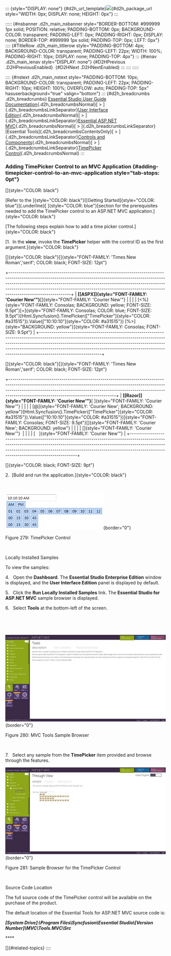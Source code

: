 ::: {style="DISPLAY: none"}
[](ms-xhelp:///?Id=d2h_url_template){#d2h_url_template}![](!package_url!){#d2h_package_url style="WIDTH: 0px; DISPLAY: none; HEIGHT: 0px"}
:::

::::: {#nsbanner .d2h_main_nsbanner style="BORDER-BOTTOM: #999999 1px solid; POSITION: relative; PADDING-BOTTOM: 0px; BACKGROUND-COLOR: transparent; PADDING-LEFT: 0px; PADDING-RIGHT: 0px; DISPLAY: none; BORDER-TOP: #999999 1px solid; PADDING-TOP: 0px; LEFT: 0px"}
:::: {#TitleRow .d2h_main_titlerow style="PADDING-BOTTOM: 4px; BACKGROUND-COLOR: transparent; PADDING-LEFT: 22px; WIDTH: 100%; PADDING-RIGHT: 10px; DISPLAY: none; PADDING-TOP: 4px"}
::: {#ienav .d2h_main_ienav style="DISPLAY: none"}
[](ms-xhelp:///?Id=970272f7-44d0-4810-9b76-7d6869709ea7){#D2HPrevious .D2HPreviousEnabled}  [](ms-xhelp:///?Id=f3bd3b9b-5312-45a8-9d3b-3088af32754a){#D2HNext .D2HNextEnabled}
:::
::::
:::::

:::: {#nstext .d2h_main_nstext style="PADDING-BOTTOM: 10px; BACKGROUND-COLOR: transparent; PADDING-LEFT: 22px; PADDING-RIGHT: 10px; HEIGHT: 100%; OVERFLOW: auto; PADDING-TOP: 5px" hasuserbackground="true" valign="bottom"}
::: {#d2h_breadcrumbs .d2h_breadcrumbs}
[Essential Studio User Guide Documentation](ms-xhelp:///?Id=12457748-09e3-4d74-a240-8e049cedf030){.d2h_breadcrumbsNormal}[ \> ]{.d2h_breadcrumbsLinkSeparator}[User Interface Edition](ms-xhelp:///?Id=c29296b7-531c-413b-a0ec-488ca1f7f669){.d2h_breadcrumbsNormal}[ \> ]{.d2h_breadcrumbsLinkSeparator}[Essential ASP.NET MVC](ms-xhelp:///?Id=4b14e7d1-65c4-4f67-b1aa-2c37709905a5){.d2h_breadcrumbsNormal}[ \> ]{.d2h_breadcrumbsLinkSeparator}[Essential Tools]{.d2h_breadcrumbsContentsOnly}[ \> ]{.d2h_breadcrumbsLinkSeparator}[Controls and Components](ms-xhelp:///?Id=f0af2fff-6f00-4ca4-85a6-54e41ac5dc96){.d2h_breadcrumbsNormal}[ \> ]{.d2h_breadcrumbsLinkSeparator}[TimePicker Control](ms-xhelp:///?Id=1a1de4ee-d424-4020-be0c-c7a526b2197a){.d2h_breadcrumbsNormal}
:::

### Adding TimePicker Control to an MVC Application {#adding-timepicker-control-to-an-mvc-application style="tab-stops: 0pt"}

[]{style="COLOR: black"} 

[Refer to the ]{style="COLOR: black"}[[Getting Started]{style="COLOR: blue"}]{.underline}[ ]{style="COLOR: blue"}[section for the prerequisites needed to add the TimePicker control to an ASP.NET MVC application.]{style="COLOR: black"}

[The following steps explain how to add a time picker control.]{style="COLOR: black"}

[1.  In the **view**, invoke the **TimePicker** helper with the control ID as the first argument.]{style="COLOR: black"}

[]{style="COLOR: black"}[]{style="FONT-FAMILY: 'Times New Roman','serif'; COLOR: black; FONT-SIZE: 12pt"} 

+------------------------------------------------------------------------------------------------------------------------------------------------------------------------------------------------------------------------------------------------------------------------------------------------------------------------------------------------------+
| **[\[ASPX\]]{style="FONT-FAMILY: 'Courier New'"}**[]{style="FONT-FAMILY: 'Courier New'"}                                                                                                                                                                                                                                                             |
|                                                                                                                                                                                                                                                                                                                                                      |
| [\<%]{style="FONT-FAMILY: Consolas; BACKGROUND: yellow; FONT-SIZE: 9.5pt"}[=]{style="FONT-FAMILY: Consolas; COLOR: blue; FONT-SIZE: 9.5pt"}[Html.Syncfusion().TimePicker([\"TimePicker\"]{style="COLOR: #a31515"}).Value([\"10:10:10\"]{style="COLOR: #a31515"}) [%\>]{style="BACKGROUND: yellow"}]{style="FONT-FAMILY: Consolas; FONT-SIZE: 9.5pt"} |
+------------------------------------------------------------------------------------------------------------------------------------------------------------------------------------------------------------------------------------------------------------------------------------------------------------------------------------------------------+

[]{style="COLOR: black"}[]{style="FONT-FAMILY: 'Times New Roman','serif'; COLOR: black; FONT-SIZE: 12pt"} 

+----------------------------------------------------------------------------------------------------------------------------------------------------------------------------------------------------------------------------------------------------------------------------------------------+
| **[\[Razor\]]{style="FONT-FAMILY: 'Courier New'"}**[ ]{style="FONT-FAMILY: 'Courier New'"}                                                                                                                                                                                                   |
|                                                                                                                                                                                                                                                                                              |
| [@]{style="FONT-FAMILY: 'Courier New'; BACKGROUND: yellow"}[Html.Syncfusion().TimePicker([\"TimePicker\"]{style="COLOR: #a31515"}).Value([\"10:10:10\"]{style="COLOR: #a31515"})]{style="FONT-FAMILY: Consolas; FONT-SIZE: 9.5pt"}[]{style="FONT-FAMILY: 'Courier New'; BACKGROUND: yellow"} |
|                                                                                                                                                                                                                                                                                              |
| []{style="FONT-FAMILY: 'Courier New'"}                                                                                                                                                                                                                                                       |
|                                                                                                                                                                                                                                                                                              |
| [   ]{style="FONT-FAMILY: 'Courier New'"}                                                                                                                                                                                                                                                    |
+----------------------------------------------------------------------------------------------------------------------------------------------------------------------------------------------------------------------------------------------------------------------------------------------+

[]{style="COLOR: black; FONT-SIZE: 9pt"} 

2.  [Build and run the application.]{style="COLOR: black"}

 

![](ImagesExt/image56_304.png){border="0"}

Figure 279: TimePicker Control

 

Locally Installed Samples

To view the samples:

4.   Open the **Dashboard**. The **Essential Studio Enterprise Edition** window is displayed, and the **User Interface Edition** panel is displayed by default.

5.   Click the **Run Locally Installed Samples** link. The **Essential Studio for ASP.NET MVC** sample browser is displayed.

6.   Select **Tools** at the bottom-left of the screen.

 

 

![](ImagesExt/image56_305.jpg){border="0"}

Figure 280: MVC Tools Sample Browser

 

7.   Select any sample from the **TimePicker** item provided and browse through the features.

![](ImagesExt/image56_306.jpg){border="0"}

Figure 281: Sample Browser for the TimePicker Control

 

Source Code Location

The full source code of the TimePicker control will be available on the purchase of the product.

The default location of the Essential Tools for ASP.NET MVC source code is:

***\[System Drive\]:\\Program Files\\Syncfusion\\Essential Studio\\\[Version Number\]\\MVC\\Tools.MVC\\Src***

**** 

[]{#related-topics}
::::
